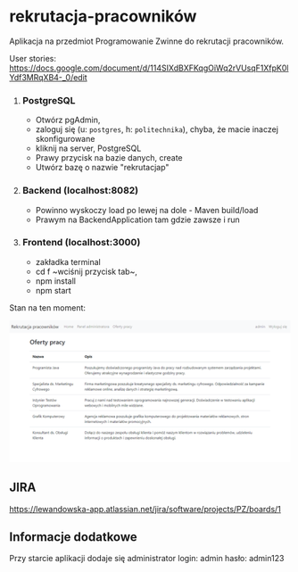 # rekrutacja-pracowników

Aplikacja na przedmiot Programowanie Zwinne do rekrutacji pracowników.

User stories:
https://docs.google.com/document/d/114SIXdBXFKqgOiWq2rVUsqF1XfpK0lYdf3MRqXB4-_0/edit

1. ### PostgreSQL
   - Otwórz pgAdmin,
   - zaloguj się (u: ``postgres``, h: ``politechnika``), chyba, że macie inaczej skonfigurowane
   - kliknij na server, PostgreSQL
   - Prawy przycisk na bazie danych, create
   - Utwórz bazę o nazwie "rekrutacjap"
2. ### Backend (localhost:8082)
   - Powinno wyskoczy load po lewej na dole - Maven build/load
   - Prawym na BackendApplication tam gdzie zawsze i run
3. ### Frontend (localhost:3000)
   - zakładka terminal
   - cd f ~wciśnij przycisk tab~,
   - npm install 
   - npm start

Stan na ten moment:

![img.png](img.png)

## JIRA

https://lewandowska-app.atlassian.net/jira/software/projects/PZ/boards/1

## Informacje dodatkowe

Przy starcie aplikacji dodaje się administrator 
login: admin
hasło: admin123
